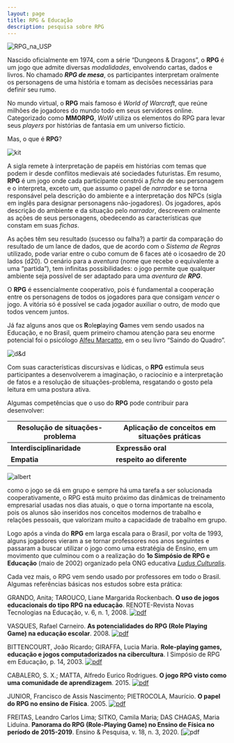 ```yaml
---
layout: page
title: RPG & Educação
description: pesquisa sobre RPG
---
```


![ RPG_na_USP][jcampus]

Nascido oficialmente em 1974, com a série “Dungeons & Dragons”, o **RPG** é um jogo que admite diversas _modalidades_, envolvendo cartas, dados e livros. No chamado _**RPG de mesa**_, os participantes interpretam oralmente os personagens de uma história e tomam as decisões necessárias para definir seu rumo.

No mundo virtual, o **RPG** mais famoso é _World of Warcraft_, que reúne milhões de jogadores do mundo todo em seus servidores online. Categorizado como  **MMORPG**, _WoW_  utiliza os elementos do RPG para levar seus _players_ por histórias de fantasia em um universo fictício.

Mas, o que é **RPG**?

![kit][dices]  

A sigla remete à interpretação de papéis em histórias com temas que podem ir desde conflitos medievais até sociedades futuristas. Em resumo,  **RPG** é um jogo onde cada participante constrói a _ficha_ de seu personagem e o interpreta, exceto um, que assumo o papel de _narrador_ e se torna  responsável pela descrição do ambiente e a interpretação dos NPCs (sigla em inglês para designar personagens não-jogadores). Os jogadores, após descrição do ambiente e da situação pelo _narrador_, descrevem oralmente as ações de seus personagens, obedecendo as características que constam em suas _fichas_.

As ações têm seu resultado (sucesso ou falha?) a partir da comparação do resultado de um lance de dados, que de acordo com o _Sistema de Regras_ utilizado, pode variar entre o cubo comum de 6 faces até o icosaedro de 20 lados (d20). O cenário para a _aventura_ (nome que recebe o   equivalente a uma “partida”), tem infinitas possibilidades: o jogo permite que  qualquer ambiente seja possível de ser adaptado para uma _aventura de **RPG**_.

O **RPG** é essencialmente cooperativo, pois é fundamental a cooperação entre os personagens de todos os jogadores para que  consigam _vencer_ o jogo. A vitória só é possível se cada jogador auxiliar o outro, de modo que todos vencem juntos.

Já faz alguns anos que os **R**ole**p**laying **G**ames vem sendo usados na Educação, e no Brasil, quem primeiro chamou atenção para seu enorme potencial foi o psicólogo [Alfeu Marcatto](http://www.alfmarc.psc.br), em o seu livro “Saindo do Quadro”.


![d&d][RPG_o_que_e]

 Com suas características discursivas e lúdicas, o **RPG** estimula seus participantes a desenvolverem a imaginação, o raciocínio e a interpretação de fatos e a resolução de situações-problema, resgatando o gosto pela leitura em uma postura ativa.

Algumas competências que o uso do **RPG** pode contribuir para desenvolver:

**Resolução de situações-problema** | **Aplicação de conceitos em situações práticas**
|---|---|
| **Interdisciplinaridade** | **Expressão oral** |  
| **Empatia**   | **respeito ao diferente** |  



![albert][einstein]

como o jogo se dá em grupo e sempre há uma tarefa a ser solucionada cooperativamente, o RPG está muito próximo das dinâmicas de treinamento empresarial usadas nos dias atuais, o que o torna importante na escola, pois os alunos são inseridos nos conceitos modernos de trabalho e relações pessoais, que valorizam muito a capacidade de trabalho em grupo.  

Logo após a vinda do **RPG** em larga escala para o Brasil, por volta de 1993, alguns jogadores  vieram a se tornar professores nos anos seguintes e passaram a buscar utilizar o jogo como uma  estratégia de Ensino, em um movimento que culminou com o a realização do **1o Simpósio de RPG e Educação** (maio de 2002) organizado pela ONG educativa [_Ludus Culturalis_](www.rpgeducacao.com.br).

Cada vez mais, o RPG vem sendo usado por professores em todo o Brasil. Algumas referências básicas nos estudos sobre esta prática:


GRANDO, Anita; TAROUCO, Liane Margarida Rockenbach. **O uso de jogos educacionais do tipo RPG na educação**. RENOTE-Revista Novas Tecnologias na Educação, v. 6, n. 1, 2008. [![pdf](icons16/pdf-icon.png)](https://www.seer.ufrgs.br/renote/article/viewFile/14403/8308)  

VASQUES, Rafael Carneiro. **As potencialidades do RPG (Role Playing Game) na educação escolar**. 2008. [![pdf](icons16/pdf-icon.png)](https://repositorio.unesp.br/handle/11449/90316)  

BITTENCOURT, João Ricardo; GIRAFFA, Lucia Maria. **Role-playing games, educação e jogos computadorizados na cibercultura**. I Simpósio de RPG em Educação, p. 14, 2003. [![pdf](icons16/pdf-icon.png)](https://d1wqtxts1xzle7.cloudfront.net/49291500/historiapaper03.pdf?1475417856=&response-content-disposition=inline%3B+filename%3DRole_Playing_Games_Educacao_e_Jogos_Comp.pdf&Expires=1607975730&Signature=CPwz~-sLxvf1hF41gTd0tpJQqQeX2CFYOo-H59GY05AGokUzXKZDjYJzc5nmgo9G1-UNGauCJxb-NmFzU1efebdgbXeGfcbivbHDLyMAlpboign4DO5roW-p2-mkQJKi5ClTA3D1fAVo3EU6cnT3bgUG2u6Nbo3KIUwtIKhKmcVa4u~9LBRlWVuG6zIZfqQjHWhc5jtoXbtY0HIHFYGZhMT3YeppBEH8Y7t6pqqH3Si5kXdsRw3Iag2h6828lH8u6FJzThXiXWlBXEv181spkmUC3Wv9B-ipPu0WZFqixFb1bVTTZQDPMt2wCmC4zIW~SyEpKw5CGTv98zL6kx9~4w__&Key-Pair-Id=APKAJLOHF5GGSLRBV4ZA)

CABALERO, S. X.; MATTA, Alfredo Eurico Rodrigues. **O jogo RPG visto como uma comunidade de aprendizagem**. 2015. [![pdf](icons16/pdf-icon.png)](http://www.comunidadesvirtuais.pro.br/seminario2/trabalhos/suelixavier_alfredoeurico.pdf)  

JUNIOR, Francisco de Assis Nascimento; PIETROCOLA, Maurício. **O papel do RPG no ensino de Física**. 2005. [![pdf](icons16/pdf-icon.png)](https://sites.usp.br/nupic/wp-content/uploads/sites/293/2016/05/Francisco_de_Assis_Nascimento_Junior_O_PAPEL_DO_RPG.pdf)  

FREITAS, Leandro Carlos Lima; SITKO, Camila Maria; DAS CHAGAS, Maria Liduína. **Panorama do RPG (Role-Playing Game) no Ensino de Física no período de 2015-2019**. Ensino & Pesquisa, v. 18, n. 3, 2020. [![pdf](http://periodicos.unespar.edu.br/index.php/ensinoepesquisa/article/view/3693)



[RPG_o_que_e]: https://itxesco.github.io/assets/figuras/rpg/ice_dragon.jpg   

[jcampus]: https://itxesco.github.io/assets/figuras/rpg/JC_RPG.jpg

[dices]: https://itxesco.github.io/assets/figuras/rpg/dados.jpg

[einstein]: https://itxesco.github.io/assets/figuras/rpg/einstein.jpg
